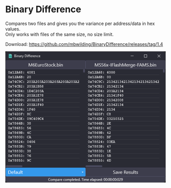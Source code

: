 # Binary Difference

Compares two files and gives you the variance per address/data in hex values.<br />
Only works with files of the same size, no size limit.

Download: https://github.com/mbwilding/BinaryDifference/releases/tag/1.4

![Binary Difference](Preview.png?raw=true "Binary Difference")
